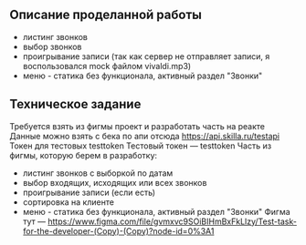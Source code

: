 ## Описание проделанной работы

- листинг звонков
- выбор звонков
- проигрывание записи (так как сервер не отправляет записи, я воспользовался mock файлом vivaldi.mp3)
- меню - статика без функционала, активный раздел "Звонки"
## Техническое задание
Требуется взять из фигмы проект и разработать часть на реакте
Данные можно взять с бека по апи отсюда https://api.skilla.ru/testapi Токен для тестовых testtoken
Тестовый токен — testtoken
Часть из фигмы, которую берем в разработку:
- листинг звонков с выборкой по датам
- выбор входящих, исходящих или всех звонков
- проигрывание записи (если есть)
- сортировка на клиенте
- меню - статика без функционала, активный раздел "Звонки"
Фигма тут — https://www.figma.com/file/gvmxvc9SOiBIHmBxFkLlzy/Test-task-for-the-developer-(Copy)-(Copy)?node-id=0%3A1
